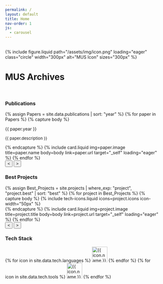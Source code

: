 ```yaml
---
permalink: /
layout: default
title: Home
nav-order: 1
js:
  - carousel
---
```

<br class="spacer">
<div class="center-element">
{% include figure.liquid path="/assets/img/icon.png" loading="eager" class="circle" width="300px" alt="MUS Icon" sizes="300px" %}
</div>

<h1 class="heading center-text uppercase">MUS Archives</h1>
<br class="spacer">
<h3 class="heading uppercase">Publications</h3>
<div class="carousel">
  <div class="track">
  {% assign Papers = site.data.publications | sort: "year" %}
  {% for paper in Papers %}
    {% capture body %}
      <p class="center-text bold-text">{{ paper.year }}</p>
      <p style="font-size: small;">{{ paper.description }}</p>
    {% endcapture %}
    {% include card.liquid img=paper.image title=paper.name body=body link=paper.url target="_self" loading="eager" %}
  {% endfor %}
  </div>
  <button class="button prev-button"><</button>
  <button class="button next-button">></button>
</div>
<h3 class="heading uppercase">Best Projects</h3>
<div class="carousel">
  <div class="track">
  {% assign Best_Projects = site.projects | where_exp: "project", "project.best" | sort: "best" %}
  {% for project in Best_Projects %}
    {% capture body %}
      {% include tech-icons.liquid icons=project.icons icon-width="50px" %}
      <br class="spacer">
    {% endcapture %}
    {% include card.liquid img=project.image title=project.title body=body link=project.url target="_self" loading="eager" %}
  {% endfor %}
  </div>
  <button class="button prev-button"><</button>
  <button class="button next-button">></button>
</div>

<h3 class="heading uppercase">Tech Stack</h3>
<div class="center-element row p-margins icons">
    {% for icon in site.data.tech.languages %}
      <img width="50px" src="{{ icon.path }}" alt="{{ icon.name }}" class="icon no-shadow no-padding" title="{{ icon.name }}" loading="lazy">
    {% endfor %}
    {% for icon in site.data.tech.tools %}
      <img width="50px" src="{{ icon.path }}" alt="{{ icon.name }}" class="icon no-shadow no-padding" title="{{ icon.name }}" loading="lazy">
    {% endfor %}
</div>